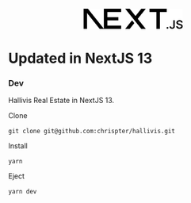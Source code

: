 
<p align="center">
  <a href="https://nextjs.org/" target="blank"><img src="/public/next.svg" width="200" alt="NextJS Logo" /></a>
</p>

# Updated in NextJS 13

### Dev

Hallivis Real Estate in NextJS 13. 


Clone
```
git clone git@github.com:chrispter/hallivis.git
````

Install
```
yarn
```

Eject
```
yarn dev
```

